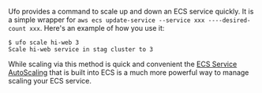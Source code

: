 Ufo provides a command to scale up and down an ECS service quickly. It is a simple wrapper for `aws ecs update-service --service xxx ----desired-count xxx`.  Here's an example of how you use it:

    $ ufo scale hi-web 3
    Scale hi-web service in stag cluster to 3

While scaling via this method is quick and convenient the [ECS Service AutoScaling](http://docs.aws.amazon.com/AmazonECS/latest/developerguide/service-auto-scaling.html) that is built into ECS is a much more powerful way to manage scaling your ECS service.
